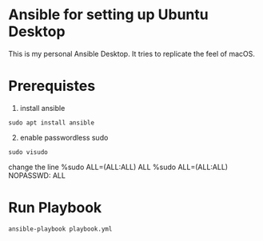 # Ansible for setting up Ubuntu Desktop

This is my personal Ansible Desktop. It tries to replicate the feel
of macOS.

# Prerequistes

1. install ansible
```
sudo apt install ansible
```

2. enable passwordless sudo
```
sudo visudo
```

change the line
%sudo  ALL=(ALL:ALL) ALL
%sudo  ALL=(ALL:ALL) NOPASSWD: ALL
# Run Playbook

```
ansible-playbook playbook.yml
```
